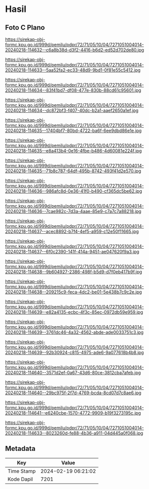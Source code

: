 # Hasil

## Foto C Plano

https://sirekap-obj-formc.kpu.go.id/999d/pemilu/pdpr/72/71/05/10/04/7271051004014-20240218-114632--c6a8b38d-d3f2-4416-b6d2-ed52d702de80.jpg

https://sirekap-obj-formc.kpu.go.id/999d/pemilu/pdpr/72/71/05/10/04/7271051004014-20240218-114633--5aa52fa2-ec33-48d9-9bd1-0f81e55c5412.jpg

https://sirekap-obj-formc.kpu.go.id/999d/pemilu/pdpr/72/71/05/10/04/7271051004014-20240218-114634--83f41bd7-df08-477e-830b-88cd61c95601.jpg

https://sirekap-obj-formc.kpu.go.id/999d/pemilu/pdpr/72/71/05/10/04/7271051004014-20240218-114634--dc872bf3-f407-40dc-b2a1-aaef2650a1ef.jpg

https://sirekap-obj-formc.kpu.go.id/999d/pemilu/pdpr/72/71/05/10/04/7271051004014-20240218-114635--17404bf7-80bd-4722-ba6f-6ee9dbd86e1e.jpg

https://sirekap-obj-formc.kpu.go.id/999d/pemilu/pdpr/72/71/05/10/04/7271051004014-20240218-114635--e8a413b4-0e16-4fbe-b486-4d60081e224f.jpg

https://sirekap-obj-formc.kpu.go.id/999d/pemilu/pdpr/72/71/05/10/04/7271051004014-20240218-114635--71b8c787-64df-495b-8742-493f41d2e570.jpg

https://sirekap-obj-formc.kpu.go.id/999d/pemilu/pdpr/72/71/05/10/04/7271051004014-20240218-114636--986afc8d-0e36-41f0-b490-cf365dc5be62.jpg

https://sirekap-obj-formc.kpu.go.id/999d/pemilu/pdpr/72/71/05/10/04/7271051004014-20240218-114636--7cae982c-7d3a-4aae-85e9-c7a7c7a88218.jpg

https://sirekap-obj-formc.kpu.go.id/999d/pemilu/pdpr/72/71/05/10/04/7271051004014-20240218-114637--acec8892-b7f4-4ef5-a959-c12e50f11665.jpg

https://sirekap-obj-formc.kpu.go.id/999d/pemilu/pdpr/72/71/05/10/04/7271051004014-20240218-114637--6f0c2390-141f-414a-9451-ae047620f9a3.jpg

https://sirekap-obj-formc.kpu.go.id/999d/pemilu/pdpr/72/71/05/10/04/7271051004014-20240218-114638--9b604927-2386-498f-b5d9-d7f0eb417b9f.jpg

https://sirekap-obj-formc.kpu.go.id/999d/pemilu/pdpr/72/71/05/10/04/7271051004014-20240218-114638--209215c9-feca-4dc2-be01-5e438b7c9c2e.jpg

https://sirekap-obj-formc.kpu.go.id/999d/pemilu/pdpr/72/71/05/10/04/7271051004014-20240218-114639--e82a4135-ecbc-4f3c-85ec-0972db59e959.jpg

https://sirekap-obj-formc.kpu.go.id/999d/pemilu/pdpr/72/71/05/10/04/7271051004014-20240218-114639--3761dc46-4a32-4562-abde-ade0033751c3.jpg

https://sirekap-obj-formc.kpu.go.id/999d/pemilu/pdpr/72/71/05/10/04/7271051004014-20240218-114639--92b30924-c815-4975-ade6-9a077618b4b8.jpg

https://sirekap-obj-formc.kpu.go.id/999d/pemilu/pdpr/72/71/05/10/04/7271051004014-20240218-114640--3571d2ef-0a67-43d6-80ce-3812cba7afeb.jpg

https://sirekap-obj-formc.kpu.go.id/999d/pemilu/pdpr/72/71/05/10/04/7271051004014-20240218-114640--29bc975f-2f7d-4769-bcda-8cd07d7c8ae6.jpg

https://sirekap-obj-formc.kpu.go.id/999d/pemilu/pdpr/72/71/05/10/04/7271051004014-20240218-114641--e6240cbe-1570-4772-9909-b19f3273195c.jpg

https://sirekap-obj-formc.kpu.go.id/999d/pemilu/pdpr/72/71/05/10/04/7271051004014-20240218-114633--8023260d-fe88-4b36-a911-04d445a0f068.jpg


## Metadata

| Key        | Value               |
| ---------- | ------------------- |
| Time Stamp | 2024-02-19 06:21:02 |
| Kode Dapil | 7201                |



